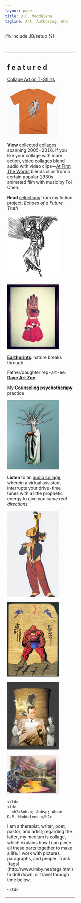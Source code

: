 ```yaml
---
layout: page
title: D.P. Maddalena
tagline: Art, Authoring, Aha
---
```

{% include JB/setup %}


&nbsp;

<table cellpadding='5'>
  <tr>
    <td width='175' valign='top'>
      <h2>f e a t u r e d</h2>
      <p><a href='https://cottonbureau.com/people/maddalena-collage'>Collage Art on T-Shirts</a></p>
      <p><a href='https://cottonbureau.com/people/maddalena-collage'><img src='assets/cuttle-shirt.jpg'></a></p>
     <p><strong>View</strong> <a href='https://www.dpmaddalena.com/20140223/collected-collages'>collected collages</a> spanning 2005-2016. If you like your collage with more action, <a href='https://www.dpmaddalena.com/categories.html#video-ref'>video collages</a> blend audio with video clips&mdash;<a href='20150801/first-the-words'>At First The Words</a> blends clips from a certain popular 1930s animated film with music by Fol Chen.</p>
            <p><strong>Read</strong> <a href='20220116/Echoes-of-a-Future-Truth'>selections</a> from my fiction project, <em>Echoes of a Future Truth</em></p>
      <p><a href='20220116/Echoes-of-a-Future-Truth'><img src='assets/eft.jpg'></a></p>
      <p><a href='https://www.imby.net/images/galleries/collage-2016/'><img src='assets/15.jpg'></a></p>
      <p><strong><a href="https://vsco.co/maddalena/gallery">Earthprints</a></strong>: nature breaks through</p>
      <p>Father/daughter rep-art-ee: <strong><a href="http://daveartzoe.wordpress.com/">Dave Art Zoe</a></strong></p>
      <p>My <strong><a href="http://maddalenamft.com">Counseling psychotherapy</a></strong> practice</p>
      <p><a href='https://www.dpmaddalena.com/categories.html#audio-ref'><img src='assets/15-x.jpg'></a></p>
      <p><strong>Listen</strong> to an <a href='20140520/Starting-Directions-To'>audio collage</a>, wherein a virtual assistant interrupts your drive-time tunes with a little prophetic energy to give you <em>some real directions.</em></p>
       <p><a href='20140222/Collages-2013'><img src='assets/13.jpg'></a></p>
      <p><a href='20131212/heroes'><img src='assets/heroes.jpg'></a></p>
      <p><a href='20120606/collages-2012'><img src='assets/10-12.jpg'></a></p>
      <p><a href='20140221/collager-of-light'><img src='assets/14.jpg'></a></p>
     
    
    </td>
    <td>
      <h2>&nbsp; &nbsp; About D.P. Maddalena </h2> 

<p> 
I am a therapist, writer, poet, pastor, and artist; regarding the latter, my medium is collage, which explains how I can
piece all these parts together to make a life. I work with pictures, paragraphs, and people. Track [tags](http://www.imby.net/tags.html) to drill down; or travel through time below.
</p>

    </td>
  </tr>
 </table>

